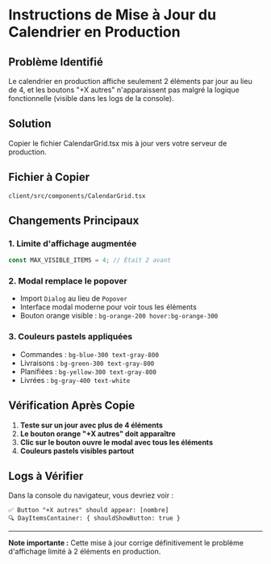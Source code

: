 # Instructions de Mise à Jour du Calendrier en Production

## Problème Identifié
Le calendrier en production affiche seulement 2 éléments par jour au lieu de 4, et les boutons "+X autres" n'apparaissent pas malgré la logique fonctionnelle (visible dans les logs de la console).

## Solution
Copier le fichier CalendarGrid.tsx mis à jour vers votre serveur de production.

## Fichier à Copier
```
client/src/components/CalendarGrid.tsx
```

## Changements Principaux

### 1. Limite d'affichage augmentée
```javascript
const MAX_VISIBLE_ITEMS = 4; // Était 2 avant
```

### 2. Modal remplace le popover
- Import `Dialog` au lieu de `Popover`
- Interface modal moderne pour voir tous les éléments
- Bouton orange visible : `bg-orange-200 hover:bg-orange-300`

### 3. Couleurs pastels appliquées
- Commandes : `bg-blue-300 text-gray-800`
- Livraisons : `bg-green-300 text-gray-800`
- Planifiées : `bg-yellow-300 text-gray-800`
- Livrées : `bg-gray-400 text-white`

## Vérification Après Copie

1. **Teste sur un jour avec plus de 4 éléments**
2. **Le bouton orange "+X autres" doit apparaître**
3. **Clic sur le bouton ouvre le modal avec tous les éléments**
4. **Couleurs pastels visibles partout**

## Logs à Vérifier
Dans la console du navigateur, vous devriez voir :
```
✅ Button "+X autres" should appear: [nombre]
🔍 DayItemsContainer: { shouldShowButton: true }
```

---
**Note importante :** Cette mise à jour corrige définitivement le problème d'affichage limité à 2 éléments en production.